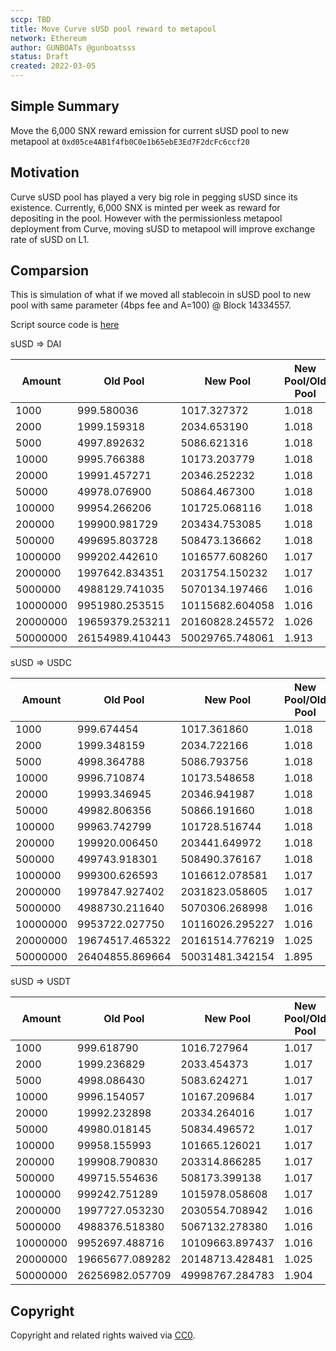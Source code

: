 ```yaml
---
sccp: TBD
title: Move Curve sUSD pool reward to metapool
network: Ethereum
author: GUNBOATs @gunboatsss
status: Draft
created: 2022-03-05
---
```


<!--You can leave these HTML comments in your merged SCCP and delete the visible duplicate text guides, they will not appear and may be helpful to refer to if you edit it again. This is the suggested template for new SCCPs. Note that an SCCP number will be assigned by an editor. When opening a pull request to submit your SCCP, please use an abbreviated title in the filename, `sccp-draft_title_abbrev.md`. The title should be 44 characters or less.-->

## Simple Summary

<!--"If you can't explain it simply, you don't understand it well enough." Provide a simplified and layman-accessible explanation of the SCCP.-->

Move the 6,000 SNX reward emission for current sUSD pool to new metapool at `0xd05ce4AB1f4fb0C0e1b65ebE3Ed7F2dcFc6ccf20`


## Motivation

<!--The motivation is critical for SCCPs that want to update variables within Synthetix. It should clearly explain why the existing variable is not incentive aligned. SCCP submissions without sufficient motivation may be rejected outright.-->

Curve sUSD pool has played a very big role in pegging sUSD since its existence. Currently, 6,000 SNX is minted per week as reward for depositing in the pool. However with the permissionless metapool deployment from Curve, moving sUSD to metapool will improve exchange rate of sUSD on L1.

## Comparsion

This is simulation of what if we moved all stablecoin in sUSD pool to new pool with same parameter (4bps fee and A=100) @ Block 14334557.

Script source code is [here](https://github.com/gunboatsss/metapool-susd-compare)

sUSD => DAI

| Amount   | Old Pool        | New Pool        | New Pool/Old Pool |
|----------|-----------------|-----------------|-------------------|
| 1000     | 999.580036      | 1017.327372     | 1.018             |
| 2000     | 1999.159318     | 2034.653190     | 1.018             |
| 5000     | 4997.892632     | 5086.621316     | 1.018             |
| 10000    | 9995.766388     | 10173.203779    | 1.018             |
| 20000    | 19991.457271    | 20346.252232    | 1.018             |
| 50000    | 49978.076900    | 50864.467300    | 1.018             |
| 100000   | 99954.266206    | 101725.068116   | 1.018             |
| 200000   | 199900.981729   | 203434.753085   | 1.018             |
| 500000   | 499695.803728   | 508473.136662   | 1.018             |
| 1000000  | 999202.442610   | 1016577.608260  | 1.017             |
| 2000000  | 1997642.834351  | 2031754.150232  | 1.017             |
| 5000000  | 4988129.741035  | 5070134.197466  | 1.016             |
| 10000000 | 9951980.253515  | 10115682.604058 | 1.016             |
| 20000000 | 19659379.253211 | 20160828.245572 | 1.026             |
| 50000000 | 26154989.410443 | 50029765.748061 | 1.913             |

sUSD => USDC

| Amount   | Old Pool        | New Pool        | New Pool/Old Pool |
|----------|-----------------|-----------------|-------------------|
| 1000     | 999.674454      | 1017.361860     | 1.018             |
| 2000     | 1999.348159     | 2034.722166     | 1.018             |
| 5000     | 4998.364788     | 5086.793756     | 1.018             |
| 10000    | 9996.710874     | 10173.548658    | 1.018             |
| 20000    | 19993.346945    | 20346.941987    | 1.018             |
| 50000    | 49982.806356    | 50866.191660    | 1.018             |
| 100000   | 99963.742799    | 101728.516744   | 1.018             |
| 200000   | 199920.006450   | 203441.649972   | 1.018             |
| 500000   | 499743.918301   | 508490.376167   | 1.018             |
| 1000000  | 999300.626593   | 1016612.078581  | 1.017             |
| 2000000  | 1997847.927402  | 2031823.058605  | 1.017             |
| 5000000  | 4988730.211640  | 5070306.268998  | 1.016             |
| 10000000 | 9953722.027750  | 10116026.295227 | 1.016             |
| 20000000 | 19674517.465322 | 20161514.776219 | 1.025             |
| 50000000 | 26404855.869664 | 50031481.342154 | 1.895             |

sUSD => USDT

| Amount   | Old Pool        | New Pool        | New Pool/Old Pool |
|----------|-----------------|-----------------|-------------------|
| 1000     | 999.618790      | 1016.727964     | 1.017             |
| 2000     | 1999.236829     | 2033.454373     | 1.017             |
| 5000     | 4998.086430     | 5083.624271     | 1.017             |
| 10000    | 9996.154057     | 10167.209684    | 1.017             |
| 20000    | 19992.232898    | 20334.264016    | 1.017             |
| 50000    | 49980.018145    | 50834.496572    | 1.017             |
| 100000   | 99958.155993    | 101665.126021   | 1.017             |
| 200000   | 199908.790830   | 203314.866285   | 1.017             |
| 500000   | 499715.554636   | 508173.399138   | 1.017             |
| 1000000  | 999242.751289   | 1015978.058608  | 1.017             |
| 2000000  | 1997727.053230  | 2030554.708942  | 1.016             |
| 5000000  | 4988376.518380  | 5067132.278380  | 1.016             |
| 10000000 | 9952697.488716  | 10109663.897437 | 1.016             |
| 20000000 | 19665677.089282 | 20148713.428481 | 1.025             |
| 50000000 | 26256982.057709 | 49998767.284783 | 1.904             |

## Copyright

Copyright and related rights waived via [CC0](https://creativecommons.org/publicdomain/zero/1.0/).
